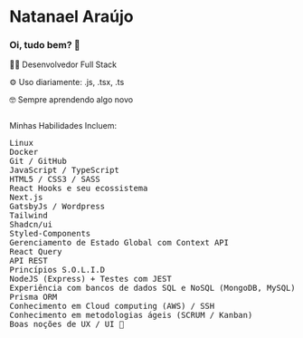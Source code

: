 <div style="display: flex; justify-content: center;">

</div>
                                                                                                                                     
# Natanael Araújo

<h3>Oi, tudo bem? 👋</h1>
<p>👩‍💻 Desenvolvedor Full Stack</p>
<p>⚙️ Uso diariamente: .js, .tsx, .ts</p>
<p>🤓 Sempre aprendendo algo novo</p>

<link rel="stylesheet" href="https://cdn.jsdelivr.net/gh/devicons/devicon@v2.14.0/devicon.min.css">

<div style="display: inline-block">

</div>

<br>    
<p>Minhas Habilidades Incluem:</p>

<pre>
Linux
Docker
Git / GitHub
JavaScript / TypeScript
HTML5 / CSS3 / SASS
React Hooks e seu ecossistema
Next.js
GatsbyJs / Wordpress
Tailwind
Shadcn/ui
Styled-Components
Gerenciamento de Estado Global com Context API
React Query
API REST
Princípios S.O.L.I.D
NodeJS (Express) + Testes com JEST
Experiência com bancos de dados SQL e NoSQL (MongoDB, MySQL).
Prisma ORM
Conhecimento em Cloud computing (AWS) / SSH
Conhecimento em metodologias ágeis (SCRUM / Kanban)
Boas noções de UX / UI 🚀
</pre>  
